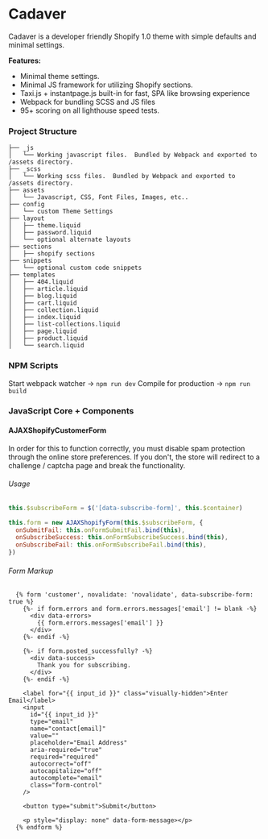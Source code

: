 # Cadaver

Cadaver is a developer friendly Shopify 1.0 theme with simple defaults and minimal settings.

__Features:__
- Minimal theme settings.
- Minimal JS framework for utilizing Shopify sections.
- Taxi.js + instantpage.js built-in for fast, SPA like browsing experience
- Webpack for bundling SCSS and JS files
- 95+ scoring on all lighthouse speed tests.

### Project Structure
```
├── _js
│   └── Working javascript files.  Bundled by Webpack and exported to /assets directory.
├── _scss
│   └── Working scss files.  Bundled by Webpack and exported to /assets directory.
├── assets
│   └── Javascript, CSS, Font Files, Images, etc..
├── config
│   └── custom Theme Settings
├── layout
│   ├── theme.liquid
│   ├── password.liquid
│   └── optional alternate layouts
├── sections
│   ├── shopify sections
├── snippets
│   └── optional custom code snippets
├── templates
│   ├── 404.liquid
│   ├── article.liquid
│   ├── blog.liquid
│   ├── cart.liquid
│   ├── collection.liquid
│   ├── index.liquid
│   ├── list-collections.liquid
│   ├── page.liquid
│   ├── product.liquid
│   └── search.liquid
```

### NPM Scripts

Start webpack watcher -> `` npm run dev ``
Compile for production -> `` npm run build ``

### JavaScript Core + Components

#### AJAXShopifyCustomerForm
In order for this to function correctly, you must disable spam protection through the online store preferences.  If you don't, the store will redirect to a challenge / captcha page and break the functionality.

###### Usage
```javascript
this.$subscribeForm = $('[data-subscribe-form]', this.$container)

this.form = new AJAXShopifyForm(this.$subscribeForm, {
  onSubmitFail: this.onFormSubmitFail.bind(this),
  onSubscribeSuccess: this.onFormSubscribeSuccess.bind(this),
  onSubscribeFail: this.onFormSubscribeFail.bind(this),
})
```

###### Form Markup
```liquid
  {% form 'customer', novalidate: 'novalidate', data-subscribe-form: true %}
    {%- if form.errors and form.errors.messages['email'] != blank -%}
      <div data-errors>
        {{ form.errors.messages['email'] }}
      </div>
    {%- endif -%}

    {%- if form.posted_successfully? -%}
      <div data-success>
        Thank you for subscribing.
      </div>
    {%- endif -%}                
    
    <label for="{{ input_id }}" class="visually-hidden">Enter Email</label>
    <input
      id="{{ input_id }}"
      type="email"
      name="contact[email]"
      value=""
      placeholder="Email Address"
      aria-required="true"
      required="required"
      autocorrect="off"
      autocapitalize="off"
      autocomplete="email"
      class="form-control"
    />

    <button type="submit">Submit</button>

    <p style="display: none" data-form-message></p>
  {% endform %}
```